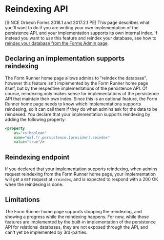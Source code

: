 # Reindexing API

[SINCE Orbeon Forms 2018.1 and 2017.2.1 PE] This page describes what you'll want to do if you are writing your own implementation of the persistence API, and your implementation supports its own internal index. If instead you want to *use* this feature and reindex your database, see how to [reindex your database from the Forms Admin page](/form-runner/feature/forms-admin-page.md#reindexing).

## Declaring an implementation supports reindexing

The Form Runner home page allows admins to "reindex the database", however this feature isn't implemented by the Form Runner home page itself, but by the respective implementations of the persistence API. Of course, reindexing only makes sense for implementations of the persistence API that maintain their own index. Since this is an optional feature, the Form Runner home page needs to know which implementations supports reindexing, so it can call them if they do when admins ask for the data to be reindexed. You declare that your implementation supports reindexing by adding the following property:

```xml
<property 
    as="xs:boolean" 
    name="oxf.fr.persistence.[provider].reindex"                            
    value="true"/>
```

## Reindexing endpoint

If you declared that your implementation supports reindexing, when admins request reindexing from the Form Runner home page, your implementation will get a `GET` request at `/reindex`, and is expected to respond with a 200 OK when the reindexing is done.

## Limitations

The Form Runner home page supports stopping the reindexing, and showing a progress while the reindexing happens. For now, while those features are implemented by the built-in implementation of the persistence API for relational databases, they are not exposed through the API, and can't yet be implemented by 3rd-parties.